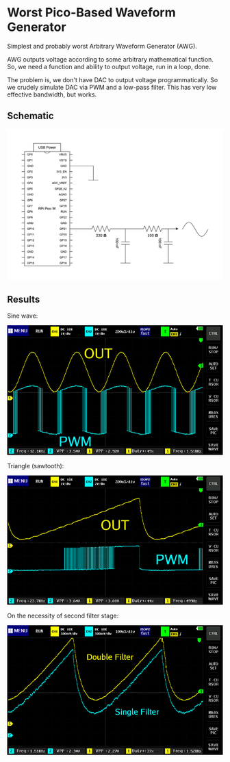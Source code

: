 # Worst Pico-Based Waveform Generator

Simplest and probably worst Arbitrary Waveform Generator (AWG).

AWG outputs voltage according to some arbitrary mathematical function. So, we need a function and ability to output voltage, run in a loop, done.

The problem is, we don't have DAC to output voltage programmatically. So we crudely simulate DAC via PWM and a low-pass filter. This has very low effective bandwidth, but works.

## Schematic

![schematic](./worst_awg.png?raw=true)

## Results

Sine wave:

![sine wave](./results/out_sine.png?raw=true)

Triangle (sawtooth):

![sine wave](./results/out_saw.png?raw=true)

On the necessity of second filter stage:

![after first filter stage, the voltage is still noisy](./results/filter.png?raw=true)
